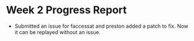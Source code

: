 # Week 2 Progress Report

* Submitted an issue for faccessat and preston added a patch to fix. Now it can be replayed without an issue. 
